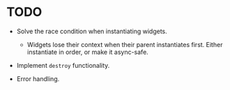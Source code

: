 # TODO

* Solve the race condition when instantiating widgets.
  * Widgets lose their context when their parent instantiates first. Either instantiate in order, or make it async-safe.

* Implement `destroy` functionality.

* Error handling.
